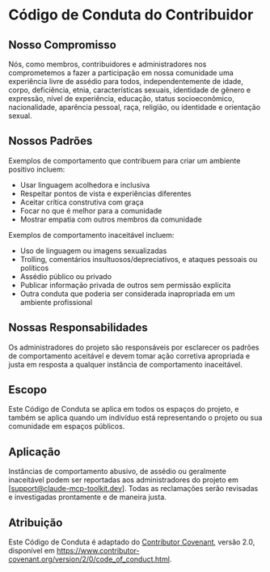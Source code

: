 # Código de Conduta do Contribuidor

## Nosso Compromisso

Nós, como membros, contribuidores e administradores nos comprometemos a fazer a participação em nossa comunidade uma experiência livre de assédio para todos, independentemente de idade, corpo, deficiência, etnia, características sexuais, identidade de gênero e expressão, nível de experiência, educação, status socioeconômico, nacionalidade, aparência pessoal, raça, religião, ou identidade e orientação sexual.

## Nossos Padrões

Exemplos de comportamento que contribuem para criar um ambiente positivo incluem:

* Usar linguagem acolhedora e inclusiva
* Respeitar pontos de vista e experiências diferentes
* Aceitar crítica construtiva com graça
* Focar no que é melhor para a comunidade
* Mostrar empatia com outros membros da comunidade

Exemplos de comportamento inaceitável incluem:

* Uso de linguagem ou imagens sexualizadas
* Trolling, comentários insultuosos/depreciativos, e ataques pessoais ou políticos
* Assédio público ou privado
* Publicar informação privada de outros sem permissão explícita
* Outra conduta que poderia ser considerada inapropriada em um ambiente profissional

## Nossas Responsabilidades

Os administradores do projeto são responsáveis por esclarecer os padrões de comportamento aceitável e devem tomar ação corretiva apropriada e justa em resposta a qualquer instância de comportamento inaceitável.

## Escopo

Este Código de Conduta se aplica em todos os espaços do projeto, e também se aplica quando um indivíduo está representando o projeto ou sua comunidade em espaços públicos.

## Aplicação

Instâncias de comportamento abusivo, de assédio ou geralmente inaceitável podem ser reportadas aos administradores do projeto em [support@claude-mcp-toolkit.dev]. Todas as reclamações serão revisadas e investigadas prontamente e de maneira justa.

## Atribuição

Este Código de Conduta é adaptado do [Contributor Covenant][homepage], versão 2.0,
disponível em https://www.contributor-covenant.org/version/2/0/code_of_conduct.html.

[homepage]: https://www.contributor-covenant.org
